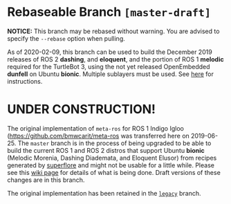 # Rebaseable Branch `[master-draft]`

**NOTICE:** This branch may be rebased without warning. You are advised to
specify the `--rebase` option when pulling.

As of 2020-02-09, this branch can be used to build the December 2019 releases of
ROS 2  **dashing**, and **eloquent**, and the portion of ROS 1 **melodic**
required for the TurtleBot 3, using the not yet released OpenEmbedded
**dunfell** on Ubuntu **bionic**. Multiple sublayers must be used. See
[here](https://github.com/ros/meta-ros/wiki/OpenEmbedded-Build-Instructions)
for instructions.

# UNDER CONSTRUCTION!

The original implementation of `meta-ros` for ROS 1 Indigo Igloo
(<https://github.com/bmwcarit/meta-ros> was transferred here on 2019-06-25. The
`master` branch is in the process of being upgraded to be able to build the
current ROS 1 and ROS 2 distros that support Ubuntu **bionic** (Melodic Morenia,
Dashing Diademata, and Eloquent Elusor) from recipes generated by
[superflore](https://github.com/ros-infrastructure/superflore/) and might not be
usable for a little while. Please see this
[wiki page](https://github.com/ros/meta-ros/wiki/Superflore-OE-Recipe-Generation-Scheme)
for details of what is being done. Draft versions of these changes are in this
branch.

The original implementation has been retained in the [`legacy`](https://github.com/ros/meta-ros/tree/legacy) branch.
